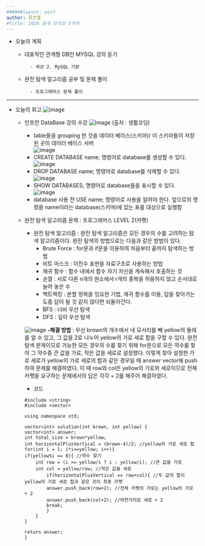 ```yaml
---
######layout: post
author: 류건열
#title: 2020 동계 모각코 3주차
---
```


- 오늘의 계획
	- 대표적인 관계형 DB인 MYSQL 강의 듣기
	
			- 섹션 2. MySQL 기본	 
	- 완전 탐색 알고리즘 공부 및 문제 풀이

            - 프로그래머스 문제 풀이 

- - -
-  오늘의 회고
![image](https://user-images.githubusercontent.com/34560965/104455029-0fc1cf00-55ea-11eb-8a17-7ec3c3e57b06.png)
	-  인프런 DataBase 강의 수강
        ![image](https://user-images.githubusercontent.com/34560965/104453617-0899c180-55e8-11eb-9188-84e5ed813cf6.png) (출처 : 생활코딩)
		- table들을 grouping 한 것을 데이터 베이스(스키마)/ 이 스키마들이 저장된 곳이 데이터 베이스 서버                    
        ![image](https://user-images.githubusercontent.com/34560965/104453827-5b737900-55e8-11eb-868a-cac0942d7732.png)
        - CREATE DATABASE name; 명령어로 database를 생성할 수 있다.
        ![image](https://user-images.githubusercontent.com/34560965/104454075-aab9a980-55e8-11eb-93ae-b8f63e9f76eb.png)
        - DROP DATABASE name; 명령어로 database를 삭제할 수 있다.   
        ![image](https://user-images.githubusercontent.com/34560965/104454183-d0df4980-55e8-11eb-87fa-0270c106b834.png)
        - SHOW DATABASES; 명령어로 database들을 표시할 수 있다.     
        ![image](https://user-images.githubusercontent.com/34560965/104454484-4519ed00-55e9-11eb-8d28-2efd2d5079d7.png)
        - database 사용 전 USE name; 명령어로 사용을 알려야 한다. 앞으로의 명령을 name이라는 database(스키마)에 있는 표를 대상으로 실행함

	- 완전 탐색 알고리즘 문제 : 프로그래머스 LEVEL 2(카펫)
		- 완전 탐색 알고리즘 : 완전 탐색 알고리즘은 모든 경우의 수를 고려하는 탐색 알고리즘이다. 완전 탐색의 방법으로는 다음과 같은 방법이 있다.
            - Brute Force : for문과 if문을 이용하여 처음부터 끝까지 탐색하는 방법
            - 비트 마스크 : 이진수 표현을 자료구조로 사용하는 방법
            - 재귀 함수 : 함수 내에서 함수 자기 자신을 계속해서 호출하는 것
            - 순열 : 서로 다른 n개의 원소에서 r개의 중복을 허용하지 않고 순서대로 늘어 놓은 수 
            - 백트랙킹 : 분할 정복을 잉요한 기법, 재귀 함수를 이용, 답을 찾아가는 도중 답이 될 것 같지 않다면 되돌아간다.
            - BFS : 너비 우선 탐색
            - DFS : 깊이 우선 탐색
        

	    ![image](https://user-images.githubusercontent.com/34560965/104460338-52d37080-55f1-11eb-9b15-ca2eac4ebbc6.png)
    	**-해결 방법** : 우선 brown의 개수에서 네 모서리를 빼 yellow의 둘레를 알 수 있고, 그 값을 2로 나누어 yellow의 가로 세로 합을 구할 수 있다. 완전 탐색 문제이므로 가능한 모든 경우의 수를 찾기 위해 for문으로 모든 약수를 찾아 그 약수중 큰 값을 가로, 작은 값을 세로로 설정했다. 이렇게 찾아 설정한 가로 세로가 yellow의 가로 세로의 합과 같은 경우일 때 answer vector에 push하여 문제를 해결하였다. 이 때 row와 col은 yellow의 가로와 세로이므로 전체 카펫을 요구하는 문제에서의 답은 각각 + 2를 해주어 해결하였다.

	    - 코드	

        ```
        #include <string>
        #include <vector>

        using namespace std;

        vector<int> solution(int brown, int yellow) {
        vector<int> answer;
        int total_size = brown*yellow;
        int horizontalPlusVertical = (brown-4)/2; //yellow의 가로 세로 합
        for(int i = 1; i*i<=yellow; i++){
        if(yellow%i == 0){ //약수 찾기
            int row = (i >= yellow/i ? i : yellow/i); //큰 값을 가로
            int col = yellow/row; //작은 값을 세로
                if(horizontalPlusVertical == row+col){ //두 값의 합이 yellow의 가로 세로 합과 같은 것이 최종 카펫
                answer.push_back(row+2); //전체 카펫의 가로는 yellow의 가로 + 2
                answer.push_back(col+2); //마찬가지로 세로 + 2
                break;
                }
            }
        }
    
        return answer;
        }
        ```
